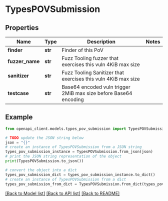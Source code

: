 # TypesPOVSubmission


## Properties

Name | Type | Description | Notes
------------ | ------------- | ------------- | -------------
**finder** | **str** | Finder of this PoV | 
**fuzzer_name** | **str** | Fuzz Tooling fuzzer that exercises this vuln  4KiB max size | 
**sanitizer** | **str** | Fuzz Tooling Sanitizer that exercises this vuln  4KiB max size | 
**testcase** | **str** | Base64 encoded vuln trigger  2MiB max size before Base64 encoding | 

## Example

```python
from openapi_client.models.types_pov_submission import TypesPOVSubmission

# TODO update the JSON string below
json = "{}"
# create an instance of TypesPOVSubmission from a JSON string
types_pov_submission_instance = TypesPOVSubmission.from_json(json)
# print the JSON string representation of the object
print(TypesPOVSubmission.to_json())

# convert the object into a dict
types_pov_submission_dict = types_pov_submission_instance.to_dict()
# create an instance of TypesPOVSubmission from a dict
types_pov_submission_from_dict = TypesPOVSubmission.from_dict(types_pov_submission_dict)
```
[[Back to Model list]](../README.md#documentation-for-models) [[Back to API list]](../README.md#documentation-for-api-endpoints) [[Back to README]](../README.md)


